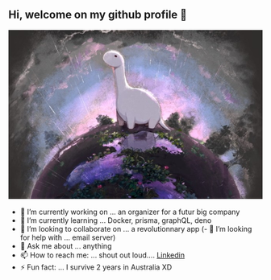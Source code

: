 ## Hi, welcome on my github profile 👋

![deno](deno-real.jpg)

- 🔭 I’m currently working on ... an organizer for a futur big company
- 🌱 I’m currently learning ... Docker, prisma, graphQL, deno
- 👯 I’m looking to collaborate on ... a revolutionnary app
(- 🤔 I’m looking for help with ... email server)
- 💬 Ask me about ... anything
- 📫 How to reach me: ... shout out loud.... [Linkedin](https://www.linkedin.com/in/marc-schiavone/)
- ⚡ Fun fact: ... I survive 2 years in Australia XD
